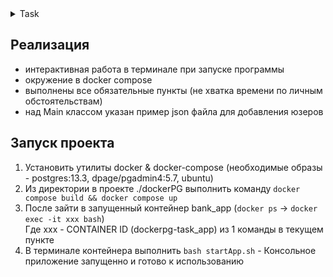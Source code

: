 <details><summary>Task</summary>

- Создать любой gradle проект
- Проект должен быть совместим с java 17
- Придерживаться GitFlow: master -> develop -> feature/fix
- Создать реализацию кэша, используя алгоритмы LRU и LFU
- Создать в приложении слои service и dao (service будет вызывать слой dao, слой dao будет временная замена database). В этих сервисах реализовать CRUD операции для работы с entity. Работу организовать через интерфейсы.
- Результат работы dao должен синхронизироваться с кешем через proxy (или кастомная аннотация, или АОП/aspectj). При работе с entity оперируем id. Алгоритм работы с кешем:
  - GET - ищем в кеше и если там данных нет, то достаем объект из dao, сохраняем в кеш и возвращаем
  - POST - сохраняем в dao и потом сохраняем в кеше
  - DELETE - удаляем из dao и потом удаляем из кеша
  - PUT - обновление/вставка в dao и потом обновление/вставка в кеше
- Алгоритм и максимальный размер коллекции должны читаться из файла resources/application.yml
- Создать entity, в нем должно быть поле id и еще минимум 4 поля
- Service работает с dto
- Объекты (dto), которые принимает service, должны валидироваться. В т.ч. добавить regex валидацию
- Кеши должны быть покрыты unit tests
- Должен содержать javadoc и описанный README.md
- Использовать lombok
- *Реализовать метод для получения информации в формате xml
- Заполнить и отправить форму


# Доп. задание:
- ***Самописный JsonParser подтягивать как библиотеку и парсировать json через него
- ***В самописный JsonParser добавить возможность работы с xml
</details>

## Реализация
- интерактивная работа в терминале при запуске программы
- окружение в docker compose
- выполнены все обязательные пункты (не хватка времени по личным обстоятельствам)
- над Main классом указан пример json файла для добавления юзеров

## Запуск проекта
1. Установить утилиты docker & docker-compose (необходимые образы - postgres:13.3, dpage/pgadmin4:5.7, ubuntu)
2. Из директории в проекте ./dockerPG выполнить команду `docker compose build && docker compose up`
3. После зайти в запущенный контейнер bank_app (`docker ps` -> `docker exec -it xxx bash`)
   <br>Где xxx - CONTAINER ID (dockerpg-task_app) из 1 команды в текущем пункте
4. В терминале контейнера выполнить `bash startApp.sh` - Консольное приложение запущенно и готово к использованию